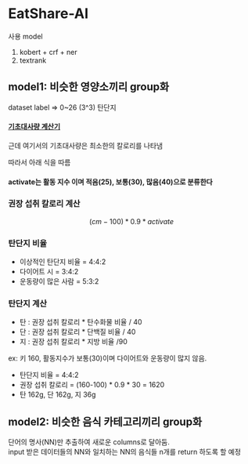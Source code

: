 # EatShare-AI
사용 model
1. kobert + crf + ner
2. textrank
## model1: 비슷한 영양소끼리 group화
dataset label => 0~26 (3^3)
탄단지

#### [기초대사량 계산기](https://u-health.dobong.go.kr/hcal/metabolism.asp)
근데 여기서의 기초대사량은 최소한의 칼로리를 나타냄

따라서 아래 식을 따름
#### activate는 활동 지수 이며 적음(25), 보통(30), 많음(40)으로 분류한다
### 권장 섭취 칼로리 계산
$$ (cm - 100) * 0.9 * activate $$


### 탄단지 비율
- 이상적인 탄단지 비율 = 4:4:2
- 다이어트 시 = 3:4:2
- 운동량이 많은 사람 = 5:3:2

### 탄단지 계산
- 탄 : 권장 섭취 칼로리 * 탄수화물 비율 / 40
- 단 : 권장 섭취 칼로리 * 단백질 비율 / 40
- 지 : 권장 섭취 칼로리 * 지방 비율 /90

ex: 키 160, 활동지수가 보통(30)이며 다이어트와 운동량이 많지 않음.
- 탄단지 비율 = 4:4:2
- 권장 섭취 칼로리 = (160-100) * 0.9 * 30 = 1620
- 탄 162g, 단 162g, 지 36g

## model2: 비슷한 음식 카테고리끼리 group화
단어의 명사(NN)만 추출하여 새로운 columns로 달아둠.  
input 받은 데이터들의 NN와 일치하는 NN의 음식들 n개를 return 하도록 할 예정